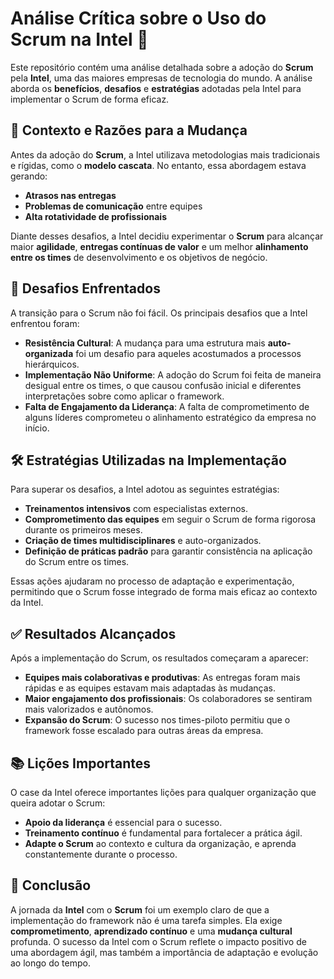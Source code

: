 # Análise Crítica sobre o Uso do Scrum na Intel 🧠

Este repositório contém uma análise detalhada sobre a adoção do **Scrum** pela **Intel**, uma das maiores empresas de tecnologia do mundo. A análise aborda os **benefícios**, **desafios** e **estratégias** adotadas pela Intel para implementar o Scrum de forma eficaz.

## 🚀 Contexto e Razões para a Mudança

Antes da adoção do **Scrum**, a Intel utilizava metodologias mais tradicionais e rígidas, como o **modelo cascata**. No entanto, essa abordagem estava gerando:

- **Atrasos nas entregas**
- **Problemas de comunicação** entre equipes
- **Alta rotatividade de profissionais**

Diante desses desafios, a Intel decidiu experimentar o **Scrum** para alcançar maior **agilidade**, **entregas contínuas de valor** e um melhor **alinhamento entre os times** de desenvolvimento e os objetivos de negócio.

## 🧱 Desafios Enfrentados

A transição para o Scrum não foi fácil. Os principais desafios que a Intel enfrentou foram:

- **Resistência Cultural**: A mudança para uma estrutura mais **auto-organizada** foi um desafio para aqueles acostumados a processos hierárquicos.
- **Implementação Não Uniforme**: A adoção do Scrum foi feita de maneira desigual entre os times, o que causou confusão inicial e diferentes interpretações sobre como aplicar o framework.
- **Falta de Engajamento da Liderança**: A falta de comprometimento de alguns líderes comprometeu o alinhamento estratégico da empresa no início.

## 🛠️ Estratégias Utilizadas na Implementação

Para superar os desafios, a Intel adotou as seguintes estratégias:

- **Treinamentos intensivos** com especialistas externos.
- **Comprometimento das equipes** em seguir o Scrum de forma rigorosa durante os primeiros meses.
- **Criação de times multidisciplinares** e auto-organizados.
- **Definição de práticas padrão** para garantir consistência na aplicação do Scrum entre os times.

Essas ações ajudaram no processo de adaptação e experimentação, permitindo que o Scrum fosse integrado de forma mais eficaz ao contexto da Intel.

## ✅ Resultados Alcançados

Após a implementação do Scrum, os resultados começaram a aparecer:

- **Equipes mais colaborativas e produtivas**: As entregas foram mais rápidas e as equipes estavam mais adaptadas às mudanças.
- **Maior engajamento dos profissionais**: Os colaboradores se sentiram mais valorizados e autônomos.
- **Expansão do Scrum**: O sucesso nos times-piloto permitiu que o framework fosse escalado para outras áreas da empresa.

## 📚 Lições Importantes

O case da Intel oferece importantes lições para qualquer organização que queira adotar o Scrum:

- **Apoio da liderança** é essencial para o sucesso.
- **Treinamento contínuo** é fundamental para fortalecer a prática ágil.
- **Adapte o Scrum** ao contexto e cultura da organização, e aprenda constantemente durante o processo.

## 📌 Conclusão

A jornada da **Intel** com o **Scrum** foi um exemplo claro de que a implementação do framework não é uma tarefa simples. Ela exige **comprometimento**, **aprendizado contínuo** e uma **mudança cultural** profunda. O sucesso da Intel com o Scrum reflete o impacto positivo de uma abordagem ágil, mas também a importância de adaptação e evolução ao longo do tempo.
